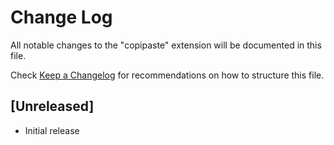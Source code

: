 # Change Log

All notable changes to the "copipaste" extension will be documented in this file.

Check [Keep a Changelog](http://keepachangelog.com/) for recommendations on how to structure this file.

## [Unreleased]

- Initial release